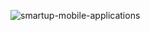 ![smartup-mobile-applications](https://user-images.githubusercontent.com/48293545/134491025-0200e4a8-dd55-44e2-9616-7fb62cbab627.png)

<!--

**Here are some ideas to get you started:**

## Hi there 👋
🙋‍♀️ A short introduction - what is your organization all about?
🌈 Contribution guidelines - how can the community get involved?
👩‍💻 Useful resources - where can the community find your docs? Is there anything else the community should know?
🍿 Fun facts - what does your team eat for breakfast?
🧙 Remember, you can do mighty things with the power of [Markdown](https://guides.github.com/features/mastering-markdown/)
-->
